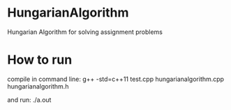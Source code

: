 # HungarianAlgorithm
Hungarian Algorithm for solving assignment problems

# How to run
compile in command line:
g++ -std=c++11 test.cpp hungarianalgorithm.cpp hungarianalgorithm.h

and run:
./a.out
